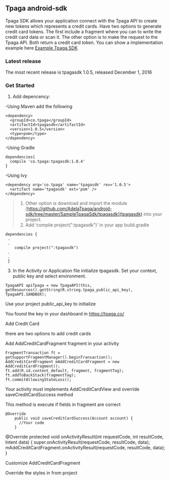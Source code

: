 ## Tpaga android-sdk

Tpaga SDK allows your application connect with the Tpaga API to create new tokens which represents a credit cards. Have two options to generate credit card tokens. The first include a fragment where you can to write the credit card data or scan it. 
The other option is to make the request to the Tpaga API. Both return a credit card token. You can show a implementation example here [Example Tpaga SDK](https://github.com/AdelaTpaga/android-sdk/tree/master/SampleTpagaSdk/app)  

### Latest release

The most recent release is tpagasdk 1.0.5, released December 1, 2016 

### Get Started

1. Add depencency: 

-Using Maven add the following

```
<dependency>
  <groupId>co.tpaga</groupId>
  <artifactId>tpagasdk</artifactId>
  <version>1.0.5</version>
  <type>pom</type>
</dependency>
```

-Using Gradle

```
dependencies{
  compile 'co.tpaga:tpagasdk:1.0.4'
}
```

-Using Ivy

```
<dependency org='co.tpaga' name='tpagasdk' rev='1.0.5'>
  <artifact name='tpagasdk' ext='pom' />
</dependency>
```

> 1. Other option is download and import the module [https://github.com/AdelaTpaga/android-sdk/tree/master/SampleTpagaSdk/tpagasdk](tpagasdk) into your project.
> 2. Add ‘compile project(":tpagasdk")’ in your app build.gradle


```
dependencies {
 .
 .
    compile project(":tpagasdk")
 .
 .
 }
```
3. In the Activity or Application file initialize tpagasdk. Set your context, public key and select environment.


```
TpagaAPI apiTpaga = new TpagaAPI(this, getResources().getString(R.string.tpaga_public_api_key), TpagaAPI.SANDBOX);
```


Use your project public_api_key to initialize  


You found the key in your dashboard in https://tpaga.co/


Add Credit Card


there are two options to add credit cards


Add AddCreditCardFragment fragment in your activity
```
FragmentTransaction ft = getSupportFragmentManager().beginTransaction();
AddCreditCardFragment mAddCreditCardFragment = new AddCreditCardFragment();
ft.add(R.id.content_default, fragment, fragmentTag);
ft.addToBackStack(fragmentTag);
ft.commitAllowingStateLoss();
```
Your activity must implements AddCreditCardView and override saveCreditCardSuccess method


This method is execute if fields in fragment are correct 
```
@Override
    public void saveCreditCardSuccess(Account account) {
      //Your code
    }

```


@Override
    protected void onActivityResult(int requestCode, int resultCode, Intent data) {
        super.onActivityResult(requestCode, resultCode, data);
        mAddCreditCardFragment.onActivityResult(requestCode, resultCode, data);
    }




Customize AddCreditCardFragment


Override the styles in from project


<style name="button_red" parent="Theme.AppCompat.Light"></style>
<style name="title_style"></style>
<style name="default_edit_text_style" parent="@style/Base.Widget.AppCompat.EditText"></style>


